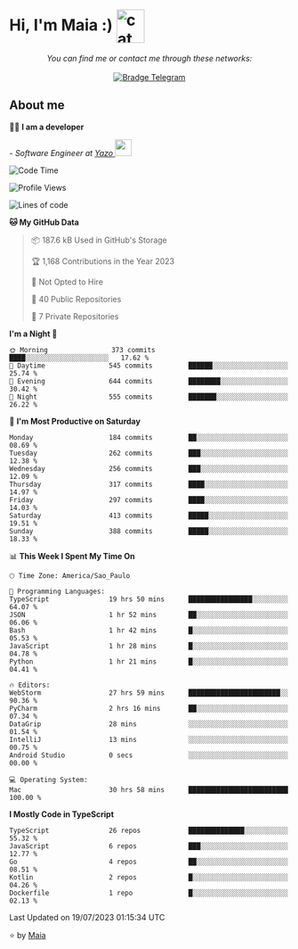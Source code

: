 <h1 align="left">Hi, I'm Maia :) 
<img src="https://emojis.slackmojis.com/emojis/images/1643509834/36299/black-cat.gif?1643509834" width="50" height="60" align="center"  alt="cat"/>
</h1>

<p align="center">
    <i>You can find me or contact me through these networks:</i>
    <br/><br/>
    <a href="https://t.me/mrootx" target="_blank">
        <img src="https://img.shields.io/badge/-Telegram-2CA5E0?logo=telegram&style=flat&logoColor=white" alt="Bradge Telegram" />
    </a>
</p>

## About me

:technologist: <strong>I am a developer</strong> <br>

<p><em> - Software Engineer at <a href="[https://pdasolucoes.com.br](https://yazo.com.br/)">Yazo
</a><img src="https://media.giphy.com/media/WUlplcMpOCEmTGBtBW/giphy.gif" width="30"> 
</em></p>

<!--START_SECTION:waka-->
![Code Time](http://img.shields.io/badge/Code%20Time-2%2C937%20hrs%2036%20mins-blue)

![Profile Views](http://img.shields.io/badge/Profile%20Views-7-blue)

![Lines of code](https://img.shields.io/badge/From%20Hello%20World%20I%27ve%20Written-590.5%20thousand%20lines%20of%20code-blue)

**🐱 My GitHub Data** 

> 📦 187.6 kB Used in GitHub's Storage 
 > 
> 🏆 1,168 Contributions in the Year 2023
 > 
> 🚫 Not Opted to Hire
 > 
> 📜 40 Public Repositories 
 > 
> 🔑 7 Private Repositories 
 > 
**I'm a Night 🦉** 

```text
🌞 Morning                373 commits         ████░░░░░░░░░░░░░░░░░░░░░   17.62 % 
🌆 Daytime                545 commits         ██████░░░░░░░░░░░░░░░░░░░   25.74 % 
🌃 Evening                644 commits         ████████░░░░░░░░░░░░░░░░░   30.42 % 
🌙 Night                  555 commits         ███████░░░░░░░░░░░░░░░░░░   26.22 % 
```
📅 **I'm Most Productive on Saturday** 

```text
Monday                   184 commits         ██░░░░░░░░░░░░░░░░░░░░░░░   08.69 % 
Tuesday                  262 commits         ███░░░░░░░░░░░░░░░░░░░░░░   12.38 % 
Wednesday                256 commits         ███░░░░░░░░░░░░░░░░░░░░░░   12.09 % 
Thursday                 317 commits         ████░░░░░░░░░░░░░░░░░░░░░   14.97 % 
Friday                   297 commits         ████░░░░░░░░░░░░░░░░░░░░░   14.03 % 
Saturday                 413 commits         █████░░░░░░░░░░░░░░░░░░░░   19.51 % 
Sunday                   388 commits         █████░░░░░░░░░░░░░░░░░░░░   18.33 % 
```


📊 **This Week I Spent My Time On** 

```text
🕑︎ Time Zone: America/Sao_Paulo

💬 Programming Languages: 
TypeScript               19 hrs 50 mins      ████████████████░░░░░░░░░   64.07 % 
JSON                     1 hr 52 mins        ██░░░░░░░░░░░░░░░░░░░░░░░   06.06 % 
Bash                     1 hr 42 mins        █░░░░░░░░░░░░░░░░░░░░░░░░   05.53 % 
JavaScript               1 hr 28 mins        █░░░░░░░░░░░░░░░░░░░░░░░░   04.78 % 
Python                   1 hr 21 mins        █░░░░░░░░░░░░░░░░░░░░░░░░   04.41 % 

🔥 Editors: 
WebStorm                 27 hrs 59 mins      ███████████████████████░░   90.36 % 
PyCharm                  2 hrs 16 mins       ██░░░░░░░░░░░░░░░░░░░░░░░   07.34 % 
DataGrip                 28 mins             ░░░░░░░░░░░░░░░░░░░░░░░░░   01.54 % 
IntelliJ                 13 mins             ░░░░░░░░░░░░░░░░░░░░░░░░░   00.75 % 
Android Studio           0 secs              ░░░░░░░░░░░░░░░░░░░░░░░░░   00.00 % 

💻 Operating System: 
Mac                      30 hrs 58 mins      █████████████████████████   100.00 % 
```

**I Mostly Code in TypeScript** 

```text
TypeScript               26 repos            ██████████████░░░░░░░░░░░   55.32 % 
JavaScript               6 repos             ███░░░░░░░░░░░░░░░░░░░░░░   12.77 % 
Go                       4 repos             ██░░░░░░░░░░░░░░░░░░░░░░░   08.51 % 
Kotlin                   2 repos             █░░░░░░░░░░░░░░░░░░░░░░░░   04.26 % 
Dockerfile               1 repo              █░░░░░░░░░░░░░░░░░░░░░░░░   02.13 % 
```




 Last Updated on 19/07/2023 01:15:34 UTC
<!--END_SECTION:waka-->

⭐️ by [Maia](https://github.com/gabrielmaialva33/)


